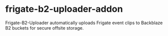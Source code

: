 # frigate-b2-uploader-addon
Frigate-B2-Uploader automatically uploads Frigate event clips to Backblaze B2 buckets for secure offsite storage. 
